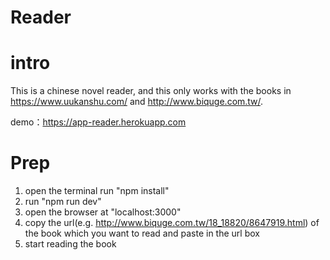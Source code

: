 # Reader

# intro
This is a chinese novel reader, and this only works with the books in https://www.uukanshu.com/ and http://www.biquge.com.tw/.

demo：https://app-reader.herokuapp.com

# Prep
1. open the terminal run "npm install"
1. run "npm run dev"
1. open the browser at "localhost:3000"
1. copy the url(e.g. http://www.biquge.com.tw/18_18820/8647919.html) of the book which you want to read and paste in the url box
1. start reading the book